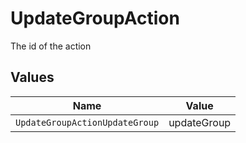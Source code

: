 # UpdateGroupAction

The id of the action


## Values

| Name                           | Value                          |
| ------------------------------ | ------------------------------ |
| `UpdateGroupActionUpdateGroup` | updateGroup                    |